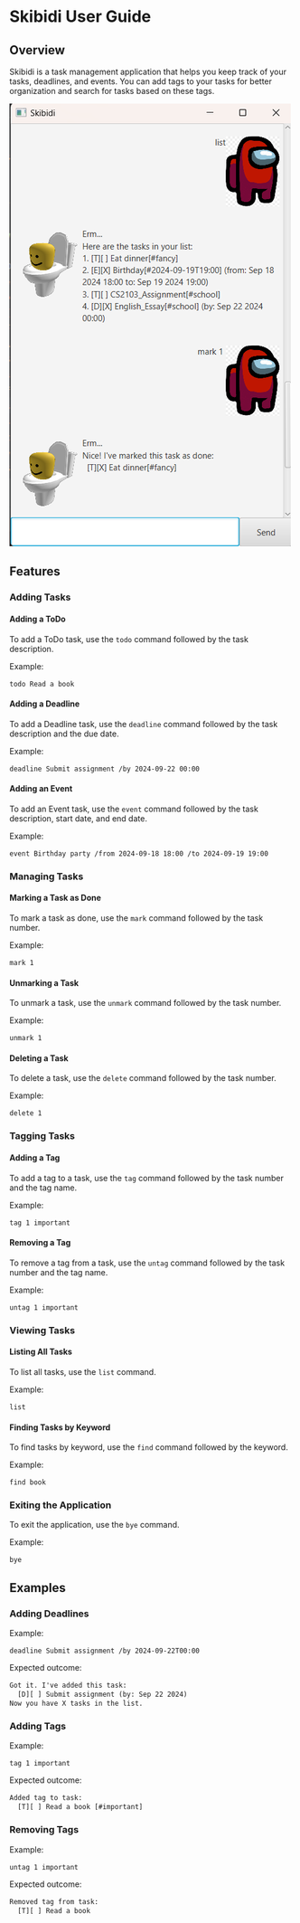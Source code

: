 # Skibidi User Guide

## Overview

Skibidi is a task management application that helps you keep track of your tasks, deadlines, and events. You can add tags to your tasks for better organization and search for tasks based on these tags.

![Skibidi bot](./Ui.png)

## Features

### Adding Tasks

#### Adding a ToDo

To add a ToDo task, use the `todo` command followed by the task description.

Example:
```
todo Read a book
```

#### Adding a Deadline

To add a Deadline task, use the `deadline` command followed by the task description and the due date.

Example:
```
deadline Submit assignment /by 2024-09-22 00:00
```

#### Adding an Event

To add an Event task, use the `event` command followed by the task description, start date, and end date.

Example:
```
event Birthday party /from 2024-09-18 18:00 /to 2024-09-19 19:00
```

### Managing Tasks

#### Marking a Task as Done

To mark a task as done, use the `mark` command followed by the task number.

Example:
```
mark 1
```

#### Unmarking a Task

To unmark a task, use the `unmark` command followed by the task number.

Example:
```
unmark 1
```

#### Deleting a Task

To delete a task, use the `delete` command followed by the task number.

Example:
```
delete 1
```

### Tagging Tasks

#### Adding a Tag

To add a tag to a task, use the `tag` command followed by the task number and the tag name.

Example:
```
tag 1 important
```

#### Removing a Tag

To remove a tag from a task, use the `untag` command followed by the task number and the tag name.

Example:
```
untag 1 important
```

### Viewing Tasks

#### Listing All Tasks

To list all tasks, use the `list` command.

Example:
```
list
```

#### Finding Tasks by Keyword

To find tasks by keyword, use the `find` command followed by the keyword.

Example:
```
find book
```

### Exiting the Application

To exit the application, use the `bye` command.

Example:
```
bye
```

## Examples

### Adding Deadlines

Example:
```
deadline Submit assignment /by 2024-09-22T00:00
```

Expected outcome:
```
Got it. I've added this task:
  [D][ ] Submit assignment (by: Sep 22 2024)
Now you have X tasks in the list.
```

### Adding Tags

Example:
```
tag 1 important
```

Expected outcome:
```
Added tag to task:
  [T][ ] Read a book [#important]
```

### Removing Tags

Example:
```
untag 1 important
```

Expected outcome:
```
Removed tag from task:
  [T][ ] Read a book
```
